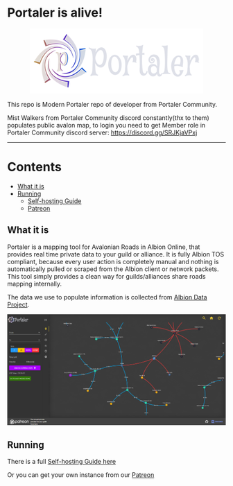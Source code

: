 
# Portaler is alive!


<p align="center">
<a href="./assets/logo/portaler-splash.png" target="_blank" rel="noopener nofollow noreferrer">
  <img src="./assets/logo/portaler-splash.png" alt="" />
</a>
</p>

This repo is Modern Portaler repo of developer from Portaler Community.

Mist Walkers from Portaler Community discord constantly(thx to them) populates public avalon map, to login you need to get Member role in Portaler Community discord server:
https://discord.gg/SRJKjaVPxj

----

# Contents

- [What it is](#what-it-is)
- [Running](#running)
  - [Self-hosting Guide](./docs/selfhosting.md)
  - [Patreon](https://www.patreon.com/portaler/membership)

## What it is

Portaler is a mapping tool for Avalonian Roads in Albion Online, that provides real time private data to your guild or alliance. It is fully Albion TOS compliant, because every user action is completely manual and nothing is automatically pulled or scraped from the Albion client or network packets. This tool simply provides a clean way for guilds/alliances share roads mapping internally.

The data we use to populate information is collected from [Albion Data Project](https://www.albion-online-data.com/).

<p align="center">
<a href="./assets/screenshot.png" target="_blank" rel="noopener nofollow noreferrer">
  <img src="./assets/screenshot.png" alt="" />
</a>
</p>

## Running

There is a full [Self-hosting Guide here](./docs/selfhosting.md)

Or you can get your own instance from our [Patreon](https://www.patreon.com/portaler/membership)
